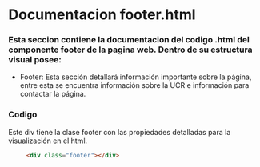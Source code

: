 # Documentacion footer.html

### Esta seccion contiene la documentacion del codigo .html del componente footer de la pagina web. Dentro de su estructura visual posee: 
* Footer: Esta sección detallará información importante sobre la página, entre esta se encuentra información sobre la UCR e información para contactar la página.

### Codigo
Este div tiene la clase footer con las propiedades detalladas para la visualización en el html.
``` html 
     <div class="footer"></div>
``` 

